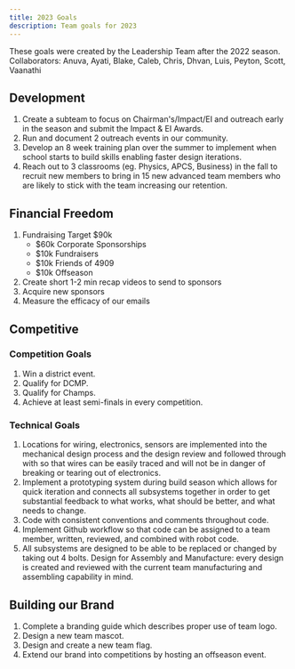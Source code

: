 ```yaml
---
title: 2023 Goals
description: Team goals for 2023
---
```

These goals were created by the Leadership Team after the 2022 season.
Collaborators: Anuva, Ayati, Blake, Caleb, Chris, Dhvan, Luis, Peyton, Scott, Vaanathi


## Development

1. Create a subteam to focus on Chairman's/Impact/EI and outreach early in the season and submit the Impact & EI Awards.
1. Run and document 2 outreach events in our community.
1. Develop an 8 week training plan over the summer to implement when school starts to build skills enabling faster design iterations.
1. Reach out to 3 classrooms (eg. Physics, APCS, Business) in the fall to recruit new members to bring in 15 new advanced team members who are likely to stick with the team increasing our retention.

## Financial Freedom

1. Fundraising Target $90k
	- $60k Corporate Sponsorships
	- $10k Fundraisers
	- $10k Friends of 4909
	- $10k Offseason
1. Create short 1-2 min recap videos to send to sponsors
1. Acquire new sponsors
1. Measure the efficacy of our emails


## Competitive

### Competition Goals
1. Win a district event.
1. Qualify for DCMP.
1. Qualify for Champs.
1. Achieve at least semi-finals in every competition.

### Technical Goals
1. Locations for wiring, electronics, sensors are implemented into the mechanical design process and the design review and followed through with so that wires can be easily traced and will not be in danger of breaking or tearing out of electronics. 
1. Implement a prototyping system during build season which allows for quick iteration and connects all subsystems together in order to get substantial feedback to what works, what should be better, and what needs to change.
1. Code with consistent conventions and comments throughout code.
1. Implement Github workflow so that code can be assigned to a team member, written, reviewed, and combined with robot code.
1. All subsystems are designed to be able to be replaced or changed by taking out 4 bolts.
Design for Assembly and Manufacture: every design is created and reviewed with the current team manufacturing and assembling capability in mind.


## Building our Brand

1. Complete a branding guide which describes proper use of team logo.
2. Design a new team mascot.
3. Design and create a new team flag.
4. Extend our brand into competitions by hosting an offseason event.
